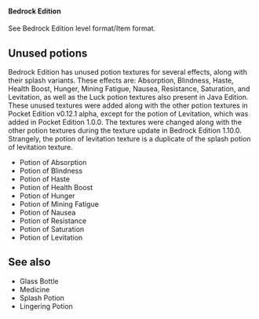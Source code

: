 #### Bedrock Edition
See Bedrock Edition level format/Item format.
## Unused potions
Bedrock Edition has unused potion textures for several effects, along with their splash variants. These effects are: Absorption, Blindness, Haste, Health Boost, Hunger, Mining Fatigue, Nausea, Resistance, Saturation, and Levitation, as well as the Luck potion textures also present in Java Edition. These unused textures were added along with the other potion textures in Pocket Edition v0.12.1 alpha, except for the potion of Levitation, which was added in Pocket Edition 1.0.0. The textures were changed along with the other potion textures during the texture update in Bedrock Edition 1.10.0. Strangely, the potion of levitation texture is a duplicate of the splash potion of levitation texture.

- Potion of Absorption
- Potion of Blindness
- Potion of Haste
- Potion of Health Boost
- Potion of Hunger
- Potion of Mining Fatigue
- Potion of Nausea
- Potion of Resistance
- Potion of Saturation
- Potion of Levitation

## See also
- Glass Bottle
- Medicine
- Splash Potion
- Lingering Potion


